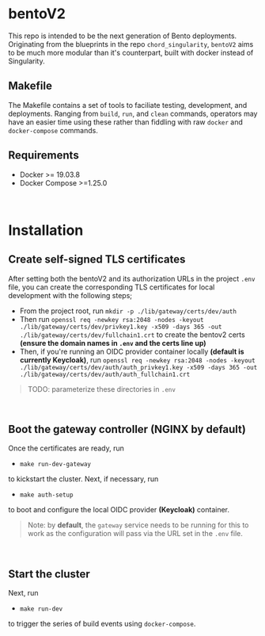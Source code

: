 # bentoV2
This repo is intended to be the next generation of Bento deployments.
Originating from the blueprints in the repo `chord_singularity`, `bentoV2` aims to be much more modular than it's counterpart, built with docker instead of Singularity.

## Makefile
The Makefile contains a set of tools to faciliate testing, development, and deployments. Ranging from `build`, `run`, and `clean` commands, operators may have an easier time using these rather than fiddling with raw `docker` and `docker-compose` commands.

## Requirements
- Docker >= 19.03.8
- Docker Compose >=1.25.0

<br/>

# Installation
## Create self-signed TLS certificates
After setting both the bentoV2 and its authorization URLs in the project `.env` file, you can create the corresponding TLS certificates for local development with the following steps;
- From the project root, run `mkdir -p ./lib/gateway/certs/dev/auth`
- Then run `openssl req -newkey rsa:2048 -nodes -keyout ./lib/gateway/certs/dev/privkey1.key -x509 -days 365 -out ./lib/gateway/certs/dev/fullchain1.crt` to create the bentov2 certs **(ensure the domain names in `.env` and the certs line up)**
- Then, if you're running an OIDC provider container locally <b>(default is currently Keycloak)</b>, run `openssl req -newkey rsa:2048 -nodes -keyout ./lib/gateway/certs/dev/auth/auth_privkey1.key -x509 -days 365 -out ./lib/gateway/certs/dev/auth/auth_fullchain1.crt`

> TODO: parameterize these directories in `.env`

<br/>


## Boot the gateway controller <b>(NGINX by default)</b>

Once the certificates are ready, run 

- `make run-dev-gateway` 

to kickstart the cluster. Next, if necessary, run

- `make auth-setup`

to boot and configure the local OIDC provider <b>(Keycloak)</b> container.

> Note: by <b>default</b>, the `gateway` service needs to be running for this to work as the configuration will pass via the URL set in the `.env` file.

<br/>

## Start the cluster
Next, run 

- `make run-dev`

to trigger the series of build events using `docker-compose`.